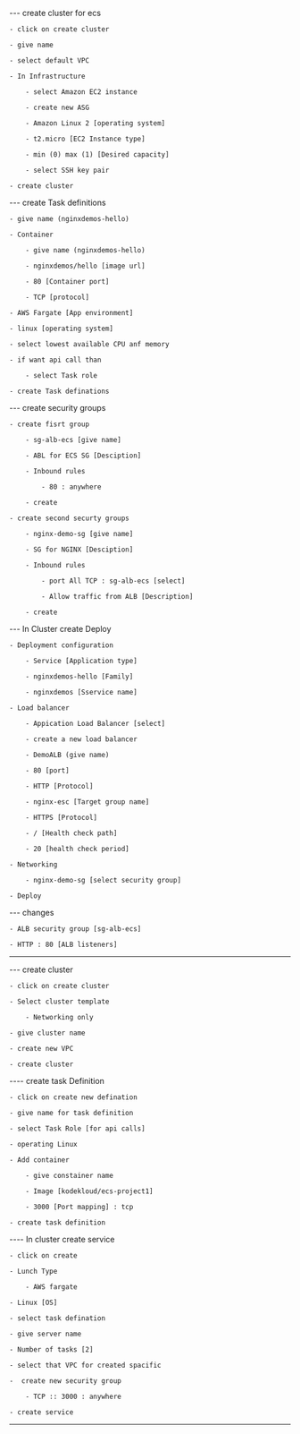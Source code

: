 

--- create cluster for ecs

    - click on create cluster

    - give name

    - select default VPC

    - In Infrastructure

        - select Amazon EC2 instance

        - create new ASG

        - Amazon Linux 2 [operating system]

        - t2.micro [EC2 Instance type]

        - min (0) max (1) [Desired capacity]

        - select SSH key pair

    - create cluster


--- create Task definitions

    - give name (nginxdemos-hello)

    - Container

        - give name (nginxdemos-hello)

        - nginxdemos/hello [image url]

        - 80 [Container port]

        - TCP [protocol]

    - AWS Fargate [App environment]

    - linux [operating system]

    - select lowest available CPU anf memory

    - if want api call than

        - select Task role

    - create Task definations

--- create security groups

    - create fisrt group

        - sg-alb-ecs [give name]

        - ABL for ECS SG [Desciption]
        
        - Inbound rules

            - 80 : anywhere

        - create

    - create second securty groups

        - nginx-demo-sg [give name]

        - SG for NGINX [Desciption]

        - Inbound rules

            - port All TCP : sg-alb-ecs [select]

            - Allow traffic from ALB [Description]

        - create

--- In Cluster create Deploy

    - Deployment configuration

        - Service [Application type]

        - nginxdemos-hello [Family]

        - nginxdemos [Sservice name] 

    - Load balancer

        - Appication Load Balancer [select]

        - create a new load balancer

        - DemoALB (give name)

        - 80 [port]

        - HTTP [Protocol]

        - nginx-esc [Target group name]

        - HTTPS [Protocol]

        - / [Health check path]

        - 20 [health check period]

    - Networking

        - nginx-demo-sg [select security group]

    - Deploy


--- changes

    - ALB security group [sg-alb-ecs]

    - HTTP : 80 [ALB listeners]


-------------------------------------------------------------

--- create cluster

    - click on create cluster

    - Select cluster template

        - Networking only

    - give cluster name

    - create new VPC

    - create cluster

---- create task Definition

    - click on create new defination 

    - give name for task definition

    - select Task Role [for api calls]

    - operating Linux

    - Add container

        - give constainer name

        - Image [kodekloud/ecs-project1]

        - 3000 [Port mapping] : tcp

    - create task definition

---- In cluster create service

    - click on create

    - Lunch Type

        - AWS fargate

    - Linux [OS]

    - select task defination 

    - give server name

    - Number of tasks [2]

    - select that VPC for created spacific 

    -  create new security group

        - TCP :: 3000 : anywhere

    - create service

--- 
 